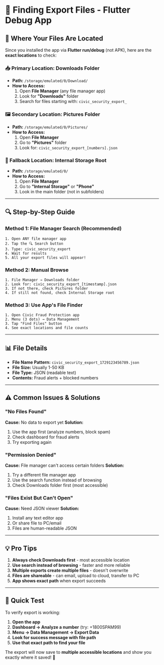 # 📱 Finding Export Files - Flutter Debug App

## 🎯 **Where Your Files Are Located**

Since you installed the app via **Flutter run/debug** (not APK), here are the **exact locations** to check:

### **📥 Primary Location: Downloads Folder**
- **Path:** `/storage/emulated/0/Download/`
- **How to Access:**
  1. Open **File Manager** (any file manager app)
  2. Look for **"Downloads"** folder
  3. Search for files starting with: `civic_security_export_`

### **🖼️ Secondary Location: Pictures Folder**
- **Path:** `/storage/emulated/0/Pictures/`
- **How to Access:**
  1. Open **File Manager** 
  2. Go to **"Pictures"** folder
  3. Look for: `civic_security_export_[numbers].json`

### **📱 Fallback Location: Internal Storage Root**
- **Path:** `/storage/emulated/0/`
- **How to Access:**
  1. Open **File Manager**
  2. Go to **"Internal Storage"** or **"Phone"**
  3. Look in the main folder (not in subfolders)

---

## 🔍 **Step-by-Step Guide**

### **Method 1: File Manager Search (Recommended)**
```
1. Open ANY file manager app
2. Tap the 🔍 Search button  
3. Type: civic_security_export
4. Wait for results
5. All your export files will appear!
```

### **Method 2: Manual Browse**
```
1. File Manager → Downloads folder
2. Look for: civic_security_export_[timestamp].json
3. If not there, check Pictures folder
4. If still not found, check Internal Storage root
```

### **Method 3: Use App's File Finder**
```
1. Open Civic Fraud Protection app
2. Menu (3 dots) → Data Management
3. Tap "Find Files" button
4. See exact locations and file counts
```

---

## 📊 **File Details**

- **File Name Pattern:** `civic_security_export_1729123456789.json`
- **File Size:** Usually 1-50 KB
- **File Type:** JSON (readable text)
- **Contents:** Fraud alerts + blocked numbers

---

## ⚠️ **Common Issues & Solutions**

### **"No Files Found"**
**Cause:** No data to export yet
**Solution:** 
1. Use the app first (analyze numbers, block spam)
2. Check dashboard for fraud alerts
3. Try exporting again

### **"Permission Denied"**
**Cause:** File manager can't access certain folders
**Solution:**
1. Try a different file manager app
2. Use the search function instead of browsing
3. Check Downloads folder first (most accessible)

### **"Files Exist But Can't Open"**
**Cause:** Need JSON viewer
**Solution:**
1. Install any text editor app
2. Or share file to PC/email
3. Files are human-readable JSON

---

## 💡 **Pro Tips**

1. **Always check Downloads first** - most accessible location
2. **Use search instead of browsing** - faster and more reliable  
3. **Multiple exports create multiple files** - doesn't overwrite
4. **Files are shareable** - can email, upload to cloud, transfer to PC
5. **App shows exact path** when export succeeds

---

## 🎯 **Quick Test**

To verify export is working:

1. **Open the app**
2. **Dashboard → Analyze a number** (try: +1800SPAM99)
3. **Menu → Data Management → Export Data**
4. **Look for success message with file path**
5. **Use that exact path to find your file**

The export will now save to **multiple accessible locations** and show you exactly where it saved! 🚀